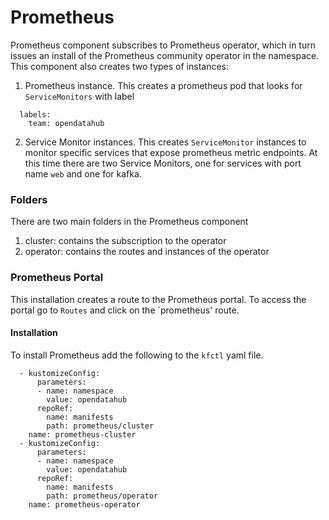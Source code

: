 # Prometheus

Prometheus component subscribes to Prometheus operator, which in turn issues an install of the Prometheus community operator in the namespace. This component also creates two types of instances:
1. Prometheus instance. This creates a prometheus pod that looks for `ServiceMonitors` with label
```
  labels:
    team: opendatahub
```
2. Service Monitor instances. This creates `ServiceMonitor` instances to  monitor specific services that expose prometheus metric endpoints. At this time there are two Service Monitors, one for services with port name `web` and one for kafka.
 
### Folders
There are two main folders in the Prometheus component
1. cluster: contains the subscription to the operator
2. operator: contains the routes and instances of the operator

### Prometheus Portal

This installation creates a route to the Prometheus portal. To access the portal go to `Routes` and click on the `prometheus' route.


#### Installation
To install Prometheus add the following to the `kfctl` yaml file.

```
  - kustomizeConfig:
      parameters:
      - name: namespace
        value: opendatahub
      repoRef:
        name: manifests
        path: prometheus/cluster
    name: prometheus-cluster
  - kustomizeConfig:
      parameters:
      - name: namespace
        value: opendatahub
      repoRef:
        name: manifests
        path: prometheus/operator
    name: prometheus-operator
```
